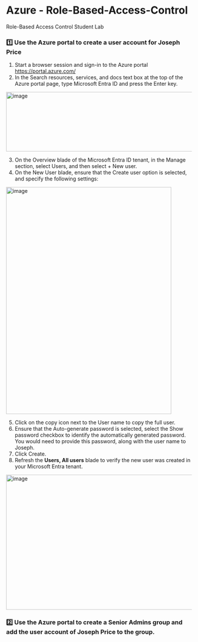 # Azure - Role-Based-Access-Control
Role-Based Access Control Student Lab
### 1️⃣ **Use the Azure portal to create a user account for Joseph Price**
1. Start a browser session and sign-in to the Azure portal https://portal.azure.com/
2. In the Search resources, services, and docs text box at the top of the Azure portal page, type Microsoft Entra ID and press the Enter key.

<img width="551" height="161" alt="image" src="https://github.com/user-attachments/assets/3e107b19-9edb-4db3-a230-ff8f7e576e34" />

3. On the Overview blade of the Microsoft Entra ID tenant, in the Manage section, select Users, and then select + New user.
4. On the New User blade, ensure that the Create user option is selected, and specify the following settings:
   
<img width="448" height="614" alt="image" src="https://github.com/user-attachments/assets/8eab91f6-99c3-49dc-8eb2-5c537311c46f" />

5. Click on the copy icon next to the User name to copy the full user.
6. Ensure that the Auto-generate password is selected, select the Show password checkbox to identify the automatically generated password. You would need to provide this password, along with the user name to Joseph.
7. Click Create.
8. Refresh the **Users,	All users** blade to verify the new user was created in your Microsoft Entra tenant.
<img width="1005" height="365" alt="image" src="https://github.com/user-attachments/assets/565a6e84-6b65-4fb8-91ff-d4001dbaad6a" />

### 2️⃣ **Use the Azure portal to create a Senior Admins group and add the user account of Joseph Price to the group.**
